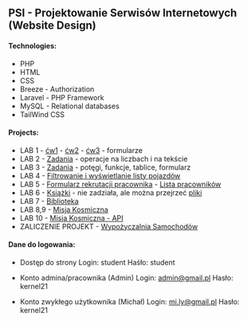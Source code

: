 ## PSI - Projektowanie Serwisów Internetowych (Website Design)

#### Technologies:
- PHP
- HTML
- CSS
- Breeze - Authorization
- Laravel - PHP Framework
- MySQL - Relational databases
- TailWind CSS

#### Projects:
- LAB 1 - [ćw1](https://foka.umg.edu.pl/~s47620/3%20rok/psi/PSI_LAB1/form1.html) - [ćw2](https://foka.umg.edu.pl/~s47620/3%20rok/psi/PSI_LAB1/form2.html) - [ćw3](https://foka.umg.edu.pl/~s47620/3%20rok/psi/PSI_LAB1/form3.html) - formularze
- LAB 2 - [Zadania](https://foka.umg.edu.pl/~s47620/3%20rok/psi/PSI_LAB2/) - operacje na liczbach i na tekście
- LAB 3 - [Zadania](https://foka.umg.edu.pl/~s47620/3%20rok/psi/PSI_LAB3/) - potęgi, funkcje, tablice, formularz
- LAB 4 - [Filtrowanie i wyświetlanie listy pojazdów](https://foka.umg.edu.pl/~s47620/3%20rok/psi/PSI_LAB4/)
- LAB 5 - [Formularz rekrutacji pracownika](https://foka.umg.edu.pl/~s47620/3%20rok/psi/PSI_LAB5/fp.php) - [Lista pracowników](https://foka.umg.edu.pl/~s47620/3%20rok/psi/PSI_LAB5/lista_pracownikow.php)
- LAB 6 - [Książki](https://foka.umg.edu.pl/~s47620/3%20rok/psi/PSI_LAB6/zadanie6/client6.php) - nie zadziała, ale można przejrzeć [pliki](https://github.com/pfrackowiak01/Studies/tree/main/PSI%20-%20(5%20sem)/PSI_LAB6)
- LAB 7 - [Biblioteka](https://foka.umg.edu.pl/~s47620/laravel_ksiazki/public/)
- LAB 8,9 - [Misja Kosmiczna](https://foka.umg.edu.pl/~s47620/Space2150/public/)
- LAB 10 - [Misja Kosmiczna - API](https://foka.umg.edu.pl/~s47620/ASpace2150/public/)
- ZALICZENIE PROJEKT - [Wypożyczalnia Samochodów](https://foka.umg.edu.pl/~s47620/wypozyczalnia_samochodow/public/)

#### Dane do logowania:

- Dostęp do strony
Login: student
Haśło: student

- Konto admina/pracownika (Admin)
Login: admin@gmail.pl
Hasło: kernel21

- Konto zwykłego użytkownika (Michał)
Login: mi.ly@gmail.pl
Hasło: kernel21 
